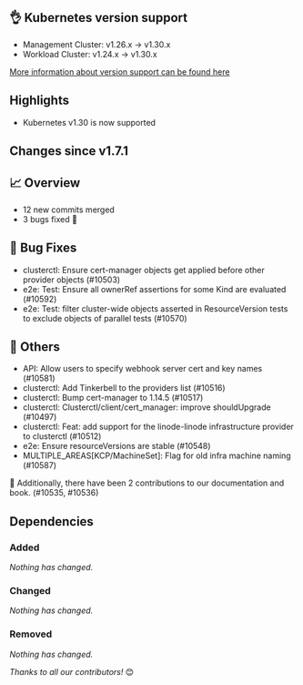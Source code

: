 ## 👌 Kubernetes version support

- Management Cluster: v1.26.x -> v1.30.x
- Workload Cluster: v1.24.x -> v1.30.x

[More information about version support can be found here](https://cluster-api.sigs.k8s.io/reference/versions.html)

## Highlights

* Kubernetes v1.30 is now supported

## Changes since v1.7.1
## :chart_with_upwards_trend: Overview
- 12 new commits merged
- 3 bugs fixed 🐛

## :bug: Bug Fixes
- clusterctl: Ensure cert-manager objects get applied before other provider objects (#10503)
- e2e: Test: Ensure all ownerRef assertions for some Kind are evaluated (#10592)
- e2e: Test: filter cluster-wide objects asserted in ResourceVersion tests to exclude objects of parallel tests (#10570)

## :seedling: Others
- API: Allow users to specify webhook server cert and key names (#10581)
- clusterctl: Add Tinkerbell to the providers list (#10516)
- clusterctl: Bump cert-manager to 1.14.5 (#10517)
- clusterctl: Clusterctl/client/cert_manager: improve shouldUpgrade (#10497)
- clusterctl: Feat: add support for the linode-linode infrastructure provider to clusterctl (#10512)
- e2e: Ensure resourceVersions are stable (#10548)
- MULTIPLE_AREAS[KCP/MachineSet]: Flag for old infra machine naming (#10587)

:book: Additionally, there have been 2 contributions to our documentation and book. (#10535, #10536) 

## Dependencies

### Added
_Nothing has changed._

### Changed
_Nothing has changed._

### Removed
_Nothing has changed._

_Thanks to all our contributors!_ 😊
